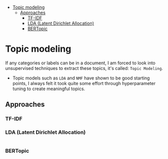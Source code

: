 <!--ts-->
   * [Topic modeling](#topic-modeling)
      * [Approaches](#approaches)
         * [TF-IDF](#tf-idf)
         * [LDA (Latent Dirichlet Allocation)](#lda-latent-dirichlet-allocation)
         * [BERTopic](#bertopic)

<!-- Added by: gil_diy, at: Tue 15 Mar 2022 11:25:25 IST -->

<!--te-->

# Topic modeling

If any categories or labels can be in a document,
I am forced to look into unsupervised techniques to extract these topics, it's called: `Topic Modeling`.

* Topic models such as `LDA` and `NMF` have shown to be good starting points, I always felt it took quite some effort through hyperparameter tuning to create meaningful topics.

## Approaches
### TF-IDF
### LDA (Latent Dirichlet Allocation)

```python

```
###  BERTopic

```python

```